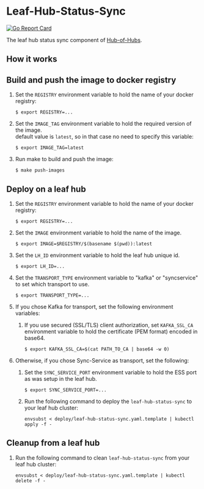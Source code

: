 [comment]: # ( Copyright Contributors to the Open Cluster Management project )

# Leaf-Hub-Status-Sync

[![Go Report Card](https://goreportcard.com/badge/github.com/open-cluster-management/leaf-hub-status-sync)](https://goreportcard.com/report/github.com/open-cluster-management/leaf-hub-status-sync)

The leaf hub status sync component of [Hub-of-Hubs](https://github.com/open-cluster-management/hub-of-hubs).

## How it works

## Build and push the image to docker registry

1.  Set the `REGISTRY` environment variable to hold the name of your docker registry:
    ```
    $ export REGISTRY=...
    ```
    
1.  Set the `IMAGE_TAG` environment variable to hold the required version of the image.  
    default value is `latest`, so in that case no need to specify this variable:
    ```
    $ export IMAGE_TAG=latest
    ```
    
1.  Run make to build and push the image:
    ```
    $ make push-images
    ```

## Deploy on a leaf hub

1. Set the `REGISTRY` environment variable to hold the name of your docker registry:
    ```
    $ export REGISTRY=...
    ```
    
2. Set the `IMAGE` environment variable to hold the name of the image.

    ```
    $ export IMAGE=$REGISTRY/$(basename $(pwd)):latest
    ```
    
3. Set the `LH_ID` environment variable to hold the leaf hub unique id.
    ```
    $ export LH_ID=...
    ```
    
4. Set the `TRANSPORT_TYPE` environment variable to "kafka" or "syncservice" to set which transport to use.
    ```
    $ export TRANSPORT_TYPE=...
    ```
    
5. If you chose Kafka for transport, set the following environment variables:

   1. If you use secured (SSL/TLS) client authorization, set `KAFKA_SSL_CA` environment variable to hold the
      certificate (PEM format) encoded in base64.
       ```
       $ export KAFKA_SSL_CA=$(cat PATH_TO_CA | base64 -w 0)
       ```
   
6. Otherwise, if you chose Sync-Service as transport, set the following:

   1. Set the `SYNC_SERVICE_PORT` environment variable to hold the ESS port as was setup in the leaf hub.
       ```
       $ export SYNC_SERVICE_PORT=...
       ```

   2. Run the following command to deploy the `leaf-hub-status-sync` to your leaf hub cluster:  
       ```
       envsubst < deploy/leaf-hub-status-sync.yaml.template | kubectl apply -f -
       ```
    
## Cleanup from a leaf hub
    
1.  Run the following command to clean `leaf-hub-status-sync` from your leaf hub cluster:  
    ```
    envsubst < deploy/leaf-hub-status-sync.yaml.template | kubectl delete -f -
    ```
